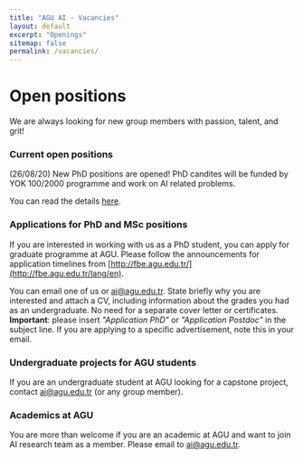 ```yaml
---
title: "AGU AI - Vacancies"
layout: default
excerpt: "Openings"
sitemap: false
permalink: /vacancies/
---
```


# Open positions

We are always looking for new group members with passion, talent, and grit!

### Current open positions

(26/08/20) New PhD positions are opened! PhD candites will be funded by YOK 100/2000 programme and work on AI related problems. 

You can read the details [here](http://fbe.agu.edu.tr/announcements/5346/2020-2021%20E%C4%9Fitim-%C3%96%C4%9Fretim%20G%C3%BCz%20Yar%C4%B1y%C4%B1l%C4%B1%20%20100/2000%20Y%C3%96K%20Doktora%20Bursu%20Ba%C5%9Fvurular%C4%B1).
### Applications for PhD and MSc positions
If you are interested in working with us as a PhD student, you can apply for graduate programme at AGU. Please follow the announcements for application timelines from [http://fbe.agu.edu.tr/](http://fbe.agu.edu.tr/lang/en). 

You can email one of us or ai@agu.edu.tr. State briefly why you are interested and attach a CV, including information about the grades you had as an undergraduate. No need for a separate cover letter or certificates. **Important**: please insert _"Application PhD"_ or _"Application Postdoc"_ in the subject line. If you are applying to a specific advertisement, note this in your email.

### Undergraduate projects for AGU students
If you are an undergraduate student at AGU looking for a capstone project, contact ai@agu.edu.tr (or any group member).

### Academics at AGU
You are more than welcome if you are an academic at AGU and want to join AI research team as a member. Please email to ai@agu.edu.tr.


